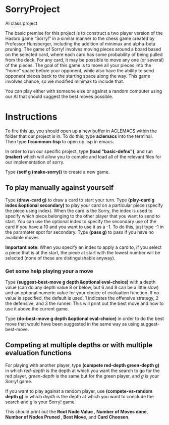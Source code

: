 # SorryProject
AI class project

The basic premise for this project is to construct a two player version of the Hasbro game “Sorry!” 
in a similar manner to the chess game created by Professor Hunsberger, including the addition of minimax 
and alpha-beta pruning. The game of Sorry! involves moving pieces around a board based on the selected
card, where each card has some probability of being pulled from the deck. For any card, it may be possible
to move any one (or several) of the pieces. The goal of this game is to move all your pieces into the 
“home” space before your opponent, while also have the ability to send opponent pieces back to the starting
space along the way. This game involves chance, so we modified minimax to include that.

You can play either with someone else or against a random computer using our AI that should suggest the best
moves possible. 

<h1> Instructions </h1>
<newline>
<newline>
To fire this up, you should open up a new buffer in ACLEMACS within the folder that our project
  is in. To do this, type <b>aclemacs</b> into the terminal. Then type <b>fi:common-lisp</b> to open up lisp in emacs.

In order to run our specific project, type **(load "basic-defns")**, and run **(maker)** which will allow you to compile and load all of the relevant files for our implementation of sorry.

Type **(setf g (make-sorry))** to create a new game.

<h2> To play manually against yourself </h2>

Type **(draw-card g)** to draw a card to start your turn.
Type **(play-card g index &optional secondary)** to play your card on a particular piece (specify the piece using index). 
When the card is the Sorry, the index is used to specify which piece belonging to the other player that you want to send to start.
You can use the optional index to specify the secondary use of the card if you have a 10 and you want to use it as a -1. To do this, just type -1 in the parameter spot for secondary.
Type **(pass g)** to pass if you have no available moves.

**Important note**: When you specify an index to apply a card to, if you select a piece that is at the start, the piece at start with the lowest number will be selected (none of these are distinguishable anyway).

<h3> Get some help playing your a move </h3>

Type **(suggest-best-move g depth &optional eval-choice)** with a depth value (can do any depth value 8 or below, but 6 and 8 can be a little slow) and an optional numeric value for your choice of evaluation function. If no value is specified, the default is used. 1 indicates the offensive strategy, 2 the defensive, and 3 the runner. This will print out the best move and how to use it above the current game.

Type **(do-best-move g depth &optional eval-choice)** in order to do the best move that would have been suggested in the same way as using suggest-best-move.

<h2> Competing at multiple depths or with multiple evaluation functions </h2>

For playing with another player, type **(compete red-depth green-depth g)** in which <i> red-depth </i> is the depth at which
you want the search to go for the red player, <i>green-depth</i> is the same but for the green player, and <i>g</i> is your 
Sorry! game.

If you want to play against a random player, use **(compete-vs-random depth g)** in which <i>depth</i> is the depth at which
you want to conclude the search and <i>g</i> is your Sorry! game. 

This should print out the <b> Root Node Value </b>, <b>Number of Moves done</b>, <b> Number of Nodes Pruned </b>, 
<b> Best Move</b>, and <b>Card Choosen</b>.

